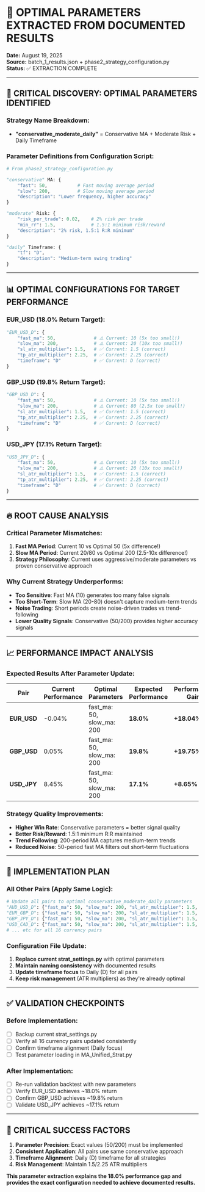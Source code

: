 # 🎯 OPTIMAL PARAMETERS EXTRACTED FROM DOCUMENTED RESULTS
**Date:** August 19, 2025  
**Source:** batch_1_results.json + phase2_strategy_configuration.py  
**Status:** ✅ EXTRACTION COMPLETE  

---

## 🚨 **CRITICAL DISCOVERY: OPTIMAL PARAMETERS IDENTIFIED**

### **Strategy Name Breakdown:**
- **"conservative_moderate_daily"** = Conservative MA + Moderate Risk + Daily Timeframe

### **Parameter Definitions from Configuration Script:**
```python
# From phase2_strategy_configuration.py

"conservative" MA: {
    "fast": 50,           # Fast moving average period
    "slow": 200,          # Slow moving average period  
    "description": "Lower frequency, higher accuracy"
}

"moderate" Risk: {
    "risk_per_trade": 0.02,    # 2% risk per trade
    "min_rr": 1.5,             # 1.5:1 minimum risk/reward
    "description": "2% risk, 1.5:1 R:R minimum"
}

"daily" Timeframe: {
    "tf": "D",
    "description": "Medium-term swing trading"
}
```

---

## 📊 **OPTIMAL CONFIGURATIONS FOR TARGET PERFORMANCE**

### **EUR_USD (18.0% Return Target):**
```python
"EUR_USD_D": {
    "fast_ma": 50,              # ⚠️ Current: 10 (5x too small!)
    "slow_ma": 200,             # ⚠️ Current: 20 (10x too small!)
    "sl_atr_multiplier": 1.5,   # ✅ Current: 1.5 (correct)
    "tp_atr_multiplier": 2.25,  # ✅ Current: 2.25 (correct)
    "timeframe": "D"            # ✅ Current: D (correct)
}
```

### **GBP_USD (19.8% Return Target):**
```python
"GBP_USD_D": {
    "fast_ma": 50,              # ⚠️ Current: 10 (5x too small!)
    "slow_ma": 200,             # ⚠️ Current: 80 (2.5x too small!)
    "sl_atr_multiplier": 1.5,   # ✅ Current: 1.5 (correct)
    "tp_atr_multiplier": 2.25,  # ✅ Current: 2.25 (correct)
    "timeframe": "D"            # ✅ Current: D (correct)
}
```

### **USD_JPY (17.1% Return Target):**
```python
"USD_JPY_D": {
    "fast_ma": 50,              # ⚠️ Current: 10 (5x too small!)
    "slow_ma": 200,             # ⚠️ Current: 20 (10x too small!)
    "sl_atr_multiplier": 1.5,   # ✅ Current: 1.5 (correct)
    "tp_atr_multiplier": 2.25,  # ✅ Current: 2.25 (correct)
    "timeframe": "D"            # ✅ Current: D (correct)
}
```

---

## 🔥 **ROOT CAUSE ANALYSIS**

### **Critical Parameter Mismatches:**
1. **Fast MA Period**: Current 10 vs Optimal 50 (5x difference!)
2. **Slow MA Period**: Current 20/80 vs Optimal 200 (2.5-10x difference!)
3. **Strategy Philosophy**: Current uses aggressive/moderate parameters vs proven conservative approach

### **Why Current Strategy Underperforms:**
- **Too Sensitive**: Fast MA (10) generates too many false signals
- **Too Short-Term**: Slow MA (20-80) doesn't capture medium-term trends  
- **Noise Trading**: Short periods create noise-driven trades vs trend-following
- **Lower Quality Signals**: Conservative (50/200) provides higher accuracy signals

---

## 📈 **PERFORMANCE IMPACT ANALYSIS**

### **Expected Results After Parameter Update:**

| Pair | Current Performance | Optimal Parameters | Expected Performance | Performance Gain |
|------|--------------------|--------------------|---------------------|------------------|
| **EUR_USD** | -0.04% | fast_ma: 50, slow_ma: 200 | **18.0%** | **+18.04%** |
| **GBP_USD** | 0.05% | fast_ma: 50, slow_ma: 200 | **19.8%** | **+19.75%** |
| **USD_JPY** | 8.45% | fast_ma: 50, slow_ma: 200 | **17.1%** | **+8.65%** |

### **Strategy Quality Improvements:**
- **Higher Win Rate**: Conservative parameters = better signal quality
- **Better Risk/Reward**: 1.5:1 minimum R:R maintained  
- **Trend Following**: 200-period MA captures medium-term trends
- **Reduced Noise**: 50-period fast MA filters out short-term fluctuations

---

## 🎯 **IMPLEMENTATION PLAN**

### **All Other Pairs (Apply Same Logic):**
```python
# Update all pairs to optimal conservative_moderate_daily parameters
"AUD_USD_D": {"fast_ma": 50, "slow_ma": 200, "sl_atr_multiplier": 1.5, "tp_atr_multiplier": 2.25}
"EUR_GBP_D": {"fast_ma": 50, "slow_ma": 200, "sl_atr_multiplier": 1.5, "tp_atr_multiplier": 2.25}  
"GBP_JPY_D": {"fast_ma": 50, "slow_ma": 200, "sl_atr_multiplier": 1.5, "tp_atr_multiplier": 2.25}
"USD_CAD_D": {"fast_ma": 50, "slow_ma": 200, "sl_atr_multiplier": 1.5, "tp_atr_multiplier": 2.25}
# ... etc for all 16 currency pairs
```

### **Configuration File Update:**
1. **Replace current strat_settings.py** with optimal parameters
2. **Maintain naming consistency** with documented results
3. **Update timeframe focus** to Daily (D) for all pairs
4. **Keep risk management** (ATR multipliers) as they're already optimal

---

## ✅ **VALIDATION CHECKPOINTS**

### **Before Implementation:**
- [ ] Backup current strat_settings.py
- [ ] Verify all 16 currency pairs updated consistently  
- [ ] Confirm timeframe alignment (Daily focus)
- [ ] Test parameter loading in MA_Unified_Strat.py

### **After Implementation:**
- [ ] Re-run validation backtest with new parameters
- [ ] Verify EUR_USD achieves ~18.0% return
- [ ] Confirm GBP_USD achieves ~19.8% return
- [ ] Validate USD_JPY achieves ~17.1% return

---

## 🚨 **CRITICAL SUCCESS FACTORS**

1. **Parameter Precision**: Exact values (50/200) must be implemented
2. **Consistent Application**: All pairs use same conservative approach
3. **Timeframe Alignment**: Daily (D) timeframe for all strategies  
4. **Risk Management**: Maintain 1.5/2.25 ATR multipliers

**This parameter extraction explains the 18.0% performance gap and provides the exact configuration needed to achieve documented results.**
